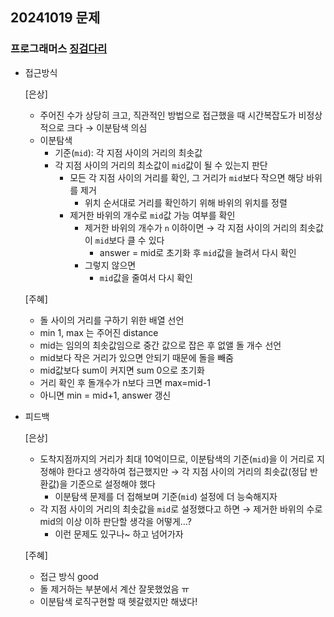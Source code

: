 ## 20241019 문제

### 프로그래머스 [징검다리](https://school.programmers.co.kr/learn/courses/30/lessons/43236)

- 접근방식

  [은상]
  - 주어진 수가 상당히 크고, 직관적인 방법으로 접근했을 때 시간복잡도가 비정상적으로 크다 → 이분탐색 의심
  - 이분탐색
    - 기준(`mid`): 각 지점 사이의 거리의 최솟값
    - 각 지점 사이의 거리의 최소값이 `mid`값이 될 수 있는지 판단
        - 모든 각 지점 사이의 거리를 확인, 그 거리가 `mid`보다 작으면 해당 바위를 제거
            - 위치 순서대로 거리를 확인하기 위해 바위의 위치를 정렬
        - 제거한 바위의 개수로 `mid`값 가능 여부를 확인
            - 제거한 바위의 개수가 `n` 이하이면 → 각 지점 사이의 거리의 최솟값이 `mid`보다 클 수 있다
                - answer = mid로 초기화 후 `mid`값을 늘려서 다시 확인
            - 그렇지 않으면
                - `mid`값을 줄여서 다시 확인
  
  [주혜]
  - 돌 사이의 거리를 구하기 위한 배열 선언
  - min 1, max 는 주어진 distance
  - mid는 임의의 최솟값임으로 중간 값으로 잡은 후 없앨 돌 개수 선언
  - mid보다 작은 거리가 있으면 안되기 때문에 돌을 빼줌
  - mid값보다 sum이 커지면 sum 0으로 초기화
  - 거리 확인 후 돌개수가 n보다 크면 max=mid-1
  - 아니면 min = mid+1, answer 갱신
  
  
- 피드백

  [은상]
  - 도착지점까지의 거리가 최대 10억이므로, 이분탐색의 기준(`mid`)을 이 거리로 지정해야 한다고 생각하여 접근했지만 → 각 지점 사이의 거리의 최솟값(정답 반환값)을 기준으로 설정해야 했다
    - 이분탐색 문제를 더 접해보며 기준(`mid`) 설정에 더 능숙해지자
  - 각 지점 사이의 거리의 최솟값을 `mid`로 설정했다고 하면 → 제거한 바위의 수로 mid의 이상 이하 판단할 생각을 어떻게…?
    - 이런 문제도 있구나~ 하고 넘어가자
 
  [주혜]
  - 접근 방식 good
  - 돌 제거하는 부분에서 계산 잘못했었음 ㅠ
  - 이분탐색 로직구현할 때 헷갈렸지만 해냈다!
  
  
